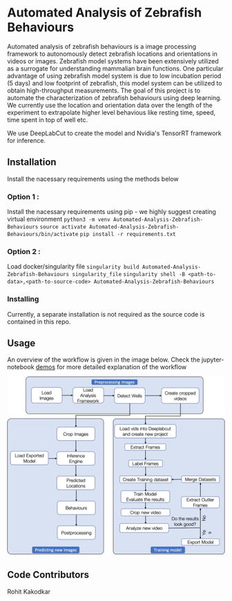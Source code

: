 # Automated Analysis of Zebrafish Behaviours

Automated analysis of zebrafish behaviours is a image processing framework to autonomously detect zebrafish locations and orientations in videos or images. Zebrafish model systems have been extensively utilized as a surrogate for understanding mammalian brain functions. One particular advantage of using zebrafish model system is due to low incubation period (5 days) and low footprint of zebrafish, this model system can be utilized to obtain high-throughput measurements. The goal of this project is to automate the characterization of zebrafish behaviours using deep learning. We currently use the location and orientation data over the length of the experiment to extrapolate higher level behavious like resting time, speed, time spent in top of well etc.

We use DeepLabCut to create the model and Nvidia's TensorRT framework for inference.

## Installation

Install the nacessary requirements using the methods below

### Option 1 :
Install the nacessary requirements using pip - we highly suggest creating virtual environment
`python3 -m venv Automated-Analysis-Zebrafish-Behaviours`
`source activate Automated-Analysis-Zebrafish-Behaviours/bin/activate`
`pip install -r requirements.txt`

### Option 2 :
Load docker/singularity file 
`singularity build Automated-Analysis-Zebrafish-Behaviours singularity_file`
`singularity shell -B <path-to-data>,<path-to-source-code> Automated-Analysis-Zebrafish-Behaviours`

### Installing 
Currently, a separate installation is not required as the source code is contained in this repo.

## Usage

An overview of the workflow is given  in the image below. Check the jupyter-notebook [demos](examples) for more detailed explanation of the workflow

![Workflow](images/Workflow.png?raw=True "Workflow")

## Code Contributors

Rohit Kakodkar